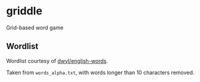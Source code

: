 # griddle

Grid-based word game

## Wordlist

Wordlist courtesy of [dwyl/english-words](https://github.com/dwyl/english-words).

Taken from `words_alpha.txt`, with words longer than 10 characters removed.
